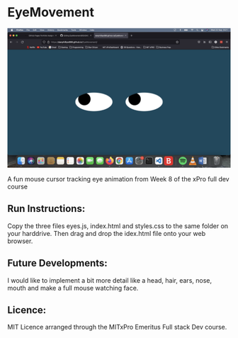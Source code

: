# EyeMovement

<img src="./eyes.png">

A fun mouse cursor tracking eye animation from Week 8 of the xPro full dev course 

## Run Instructions: 
Copy the three files eyes.js, index.html and styles.css to the same folder on your harddrive. Then drag and drop the idex.html file onto your web browser.

## Future Developments: 
I would like to implement a bit more detail like a head, hair, ears, nose, mouth and make a full mouse watching face.

## Licence: 
MIT Licence arranged through the MITxPro Emeritus Full stack Dev course.
